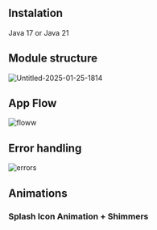 ## Instalation

Java 17 or Java 21

## Module structure

![Untitled-2025-01-25-1814](https://github.com/user-attachments/assets/54ab3236-e8e7-4e1a-bc76-3bcfd6da8286)

## App Flow

![floww](https://github.com/user-attachments/assets/b957ed39-3ac0-4ad8-8726-2622a993cd4c)

## Error handling

![errors](https://github.com/user-attachments/assets/a13ae8ff-64af-401f-ac8c-e4bbd5e529e5)

## Animations

### Splash Icon Animation + Shimmers 
